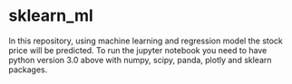 # sklearn_ml
In this repository, using machine learning and regression model the stock price will be predicted. To run the jupyter notebook you need to have python version 3.0 above with numpy, scipy, panda, plotly and sklearn packages.
